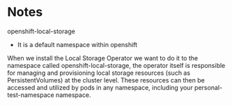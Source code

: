 # Notes

openshift-local-storage
- It is a default namespace within openshift

When we install the Local Storage Operator we want to do it to the namespace called openshift-local-storage, the operator itself is responsible for managing and provisioning local storage resources (such as PersistentVolumes) at the cluster level. These resources can then be accessed and utilized by pods in any namespace, including your personal-test-namespace namespace.

